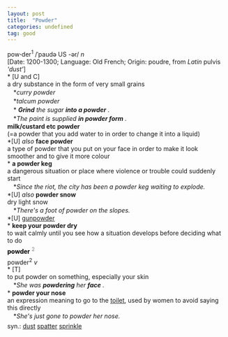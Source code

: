 ```yaml
---
layout: post
title:  "Powder"
categories: undefined
tag: good
---
```

<DIV style="MARGIN: 0px 0px 5px">pow<B>·</B>der<SUP>1</SUP> /ˈpaudə US -ər/ <I>n</I> <BR>[Date: 1200-1300; Language: Old French; Origin: poudre, from <I>Latin</I> pulvis <I>'dust'</I>]<BR>* [U and C] <BR>a dry substance in the form of very small grains<BR>　*<I>curry powder</I><BR>　*<I>talcum powder</I><BR>　*<I> <B>Grind</B> the sugar <B>into a powder</B> .</I><BR>　*<I>The paint is supplied <B>in powder form</B> .</I><BR><B>milk/custard etc powder</B><BR>(=a powder that you add water to in order to change it into a liquid) <BR>*[U] <I>also</I> <B>face powder</B> <BR>a type of powder that you put on your face in order to make it look smoother and to give it more colour<BR>* <B>a powder keg</B><BR>a dangerous situation or place where violence or trouble could suddenly start<BR>　*<I>Since the riot, the city has been a powder keg waiting to explode.</I><BR>*[U] <I>also</I> <B>powder snow</B> <BR>dry light snow<BR>　*<I>There's a foot of powder on the slopes.</I><BR>*[U] <A href="{{ site.baseurl }}/gunpowder"><U>gunpowder</U></A><BR>* <B>keep your powder dry</B><BR>to wait calmly until you see how a situation develops before deciding what to do</DIV>
<DIV style="COLOR: #808080; MARGIN: 0px 0px 5px; LINE-HEIGHT: normal"><SPAN style="FONT-SIZE: 10.5pt; COLOR: #000000; LINE-HEIGHT: normal"><B>powder</B></SPAN> <SUP style="FONT-SIZE: 83%; LINE-HEIGHT: normal">2</SUP> </DIV>
<DIV style="MARGIN: 0px 0px 5px">powder<SUP>2</SUP> <I>v</I> <BR>* [T] <BR>to put powder on something, especially your skin<BR>　*<I>She was <B>powdering</B> her <B>face</B> .</I><BR>* <B>powder your nose</B><BR>an expression meaning to go to the <A href="{{ site.baseurl }}/toilet"><U>toilet</U></A>, used by women to avoid saying this directly<BR>　*<I>She's just gone to powder her nose.</I></DIV>
<DIV style="MARGIN: 0px 0px 5px">
<DIV style="MARGIN: 4px 0px">syn.: <A href="{{ site.baseurl }}/dust"><U>dust</U></A> <A href="{{ site.baseurl }}/spatter"><U>spatter</U></A> <A href="{{ site.baseurl }}/sprinkle"><U>sprinkle</U></A></DIV></DIV>
